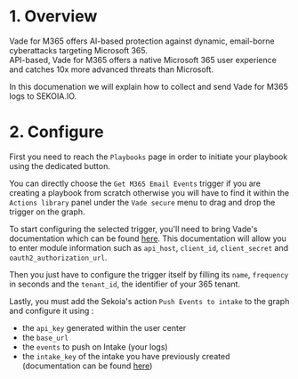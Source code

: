  # 1. Overview
 
Vade for M365 offers AI-based protection against dynamic, email-borne cyberattacks targeting Microsoft 365.  
API-based, Vade for M365 offers a native Microsoft 365 user experience and catches 10x more advanced threats than Microsoft.  

In this documenation we will explain how to collect and send Vade for M365 logs to SEKOIA.IO.

# 2. Configure

First you need to reach the `Playbooks` page in order to initiate your playbook using the dedicated button.  

You can directly choose the `Get M365 Email Events` trigger if you are creating a playbook from scratch otherwise you will have to find it
within the `Actions library` panel under the `Vade secure` menu to drag and drop the trigger on the graph.  

To start configuring the selected trigger, you'll need to bring Vade's documentation which can be found [here](https://m365.eu.vadesecure.com/docs/).
This documentation will allow you to enter module information such as `api_host`, `client_id`, `client_secret` and `oauth2_authorization_url`.  

Then you just have to configure the trigger itself by filling its `name`, `frequency` in seconds and the `tenant_id`, the identifier of your 365 tenant.  

Lastly, you must add the Sekoia's action `Push Events to intake` to the graph and configure it using :
- the `api_key` generated within the user center
- the `base_url`
- the `events` to push on Intake (your logs) 
- the `intake_key` of the intake you have previously created (documentation can be found [here](https://docs.sekoia.io/operation_center/intakes/))
